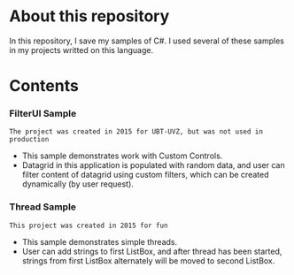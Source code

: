 # About this repository
In this repository, I save my samples of C#. I used several of these samples in my projects writted on this language.  

# Contents

### FilterUI Sample
`The project was created in 2015 for UBT-UVZ, but was not used in production`  

- This sample demonstrates work with Custom Controls.  
- Datagrid in this application is populated with random data, and user can filter content of datagrid using custom filters, which can be created dynamically (by user request).  

### Thread Sample
`This project was created in 2015 for fun`  

- This sample demonstrates simple threads.  
- User can add strings to first ListBox, and after thread has been started, strings from first ListBox alternately will be moved to second ListBox.  

